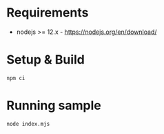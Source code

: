 # Requirements
* nodejs >= 12.x - https://nodejs.org/en/download/

# Setup & Build
```
npm ci
```

# Running sample
```
node index.mjs
```
